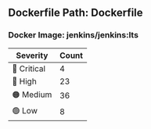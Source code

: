 ## Dockerfile Path: Dockerfile

### Docker Image: jenkins/jenkins:lts
| Severity | Count |
|----------|-------|
| 🛑 Critical | 4 |
| 🔴 High | 23 |
| 🟠 Medium | 36 |
| 🟢 Low | 8 |
